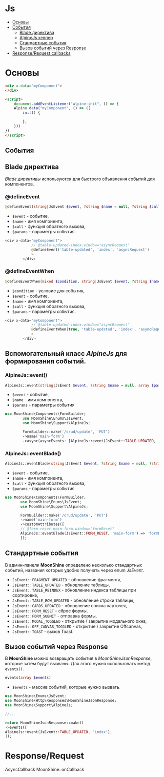 # Js

- [Основы](#basics)
- [События](#events)
  - [Blade директива](#blade-dir)
  - [AlpineJs хелпер](#helper)
  - [Стандартные события](#default-events)
  - [Вызов событий через Response](#response)
- [Response/Request callbacks](#callbacks)

# Основы

```html
<div x-data="myComponent">
</div>

<script>
	document.addEventListener("alpine:init", () => {
	Alpine.data("myComponent", () => ({
		init() {

		},
	}))
})
</script>
```
<a name="events"></a>
## События

<a name="blade-dir"></a>
## Blade директива

*Blade директивы* используются для быстрого объявления событий для компонентов.

### @defineEvent

```php
@defineEvent(string|JsEvent $event, ?string $name = null, ?string $call = null, array $params = [])
```
- `$event` - событие,
- `$name` - имя компонента,
- `$call` - функция обратного вызова,
- `$params` - параметры события.

```php
<div x-data="myComponent">
            // @table-updated-index.window="asyncRequest"
            @defineEvent('table-updated', 'index', 'asyncRequest')
            >
        </div>
```

### @defineEventWhen

```php
@defineEventWhen(mixed $condition, string|JsEvent $event, ?string $name = null, ?string $call = null, array $params = [])
```

- `$condition` - условие для события,
- `$event` - событие,
- `$name` - имя компонента,
- `$call` - функция обратного вызова,
- `$params` - параметры события.

```php
<div x-data="myComponent">
            // @table-updated-index.window="asyncRequest"
            @defineEventWhen(true, 'table-updated', 'index', 'asyncRequest')
            >
        </div>
```

<a name="helper"></a>
## Вспомогательный класс *AlpineJs* для формирования событий.

### AlpineJs::event()

```php
AlpineJs::event(string|JsEvent $event, ?string $name = null, array $params = [])
```
- `$event` - событие,
- `$name` - имя компонента,
- `$params` - параметры события

```php
use MoonShine\Components\FormBuilder;
        use MoonShine\Enums\JsEvent;
        use MoonShine\Support\AlpineJs;

        FormBuilder::make('/crud/update', 'PUT')
        ->name('main-form')
        ->async(asyncEvents: [AlpineJs::event(JsEvent::TABLE_UPDATED, 'index', ['var' => 'foo'])])
```

### AlpineJs::eventBlade()

```php
AlpineJs::eventBlade(string|JsEvent $event, ?string $name = null, ?string $call = null, array $params = [])
```

- `$event` - событие,
- `$name` - имя компонента,
- `$call` - функция обратного вызова,
- `$params` - параметры события

 ```php
 use MoonShine\Components\FormBuilder;
        use MoonShine\Enums\JsEvent;
        use MoonShine\Support\AlpineJs;

        FormBuilder::make('/crud/update', 'PUT')
        ->name('main-form')
        ->customAttributes([
        // @form-reset-main-form.window="formReset"
        AlpineJs::eventBlade(JsEvent::FORM_RESET, 'main-form') => 'formReset',
        ]);
```

<a name="#default-events"></a>
## Стандартные события

В админ-панели **MoonShine** определено несколько стандартных событий, названия которых удобно получать через enum *JsEvent*.

- `JsEvent::FRAGMENT_UPDATED` - обновление фрагмента,
- `JsEvent::TABLE_UPDATED` - обновление таблицы,
- `JsEvent::TABLE_REINDEX` - обновление индекса таблицы при сортировке,
- `JsEvent::TABLE_ROW_UPDATED` - обновление строки таблицы,
- `JsEvent::CARDS_UPDATED` - обновление списка карточек,
- `JsEvent::FORM_RESET` - сброс формы,
- `JsEvent::FORM_SUBMIT` - отправка формы,
- `JsEvent::MODAL_TOGGLED` - открытие / закрытие модального окна,
- `JsEvent::OFF_CANVAS_TOGGLED` - открытие / закрытие Offcanvas,
- `JsEvent::TOAST` - вызов Toast.

<a name="#response"></a>
## Вызов событий через Response

В **MoonShine** можно возвращать события в *MoonShineJsonResponse*, которые затем будут вызваны.
Для этого нужно использовать метод `events()`.

```php
events(array $events)
```

- `$events` - массив событий, которые нужно вызвать.

```php
use MoonShine\Enums\JsEvent;
use MoonShine\Http\Responses\MoonShineJsonResponse;
use MoonShine\Support\AlpineJs;

//...

return MoonShineJsonResponse::make()
->events([
AlpineJs::event(JsEvent::TABLE_UPDATED, 'index'),
]);
```

# Response/Request

AsyncCallback
MoonShine::onCallback
